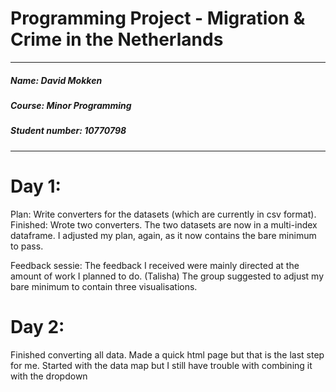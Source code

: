 # Programming Project - Migration & Crime in the Netherlands

---

##### ***Name***: David Mokken
##### ***Course***: Minor Programming
##### ***Student number***: 10770798

---

# Day 1:

Plan: Write converters for the datasets (which are currently in csv format).
Finished: Wrote two converters. The two datasets are now in a multi-index dataframe. I adjusted my plan, again, as it now contains the bare minimum to pass.

Feedback sessie:
The feedback I received were mainly directed at the amount of work I planned to do. (Talisha)
The group suggested to adjust my bare minimum to contain three visualisations.


# Day 2:

Finished converting all data. Made a quick html page but that is the last step for me. Started with the data map but I still have trouble with combining it with the dropdown

